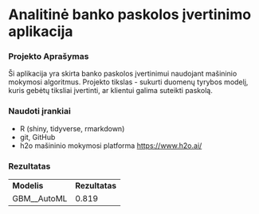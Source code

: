 # Analitinė banko paskolos įvertinimo aplikacija

### Projekto Aprašymas

Ši aplikacija yra skirta banko paskolos įvertinimui naudojant mašininio mokymosi algoritmus. Projekto tikslas - sukurti duomenų tyrybos modelį, kuris gebėtų tiksliai įvertinti, ar klientui galima suteikti paskolą.

### Naudoti įrankiai

-   R (shiny, tidyverse, rmarkdown)
-   git, GitHub
-   h2o mašininio mokymosi platforma <https://www.h2o.ai/>

### Rezultatas

|               |                |
|---------------|----------------|
| **Modelis**   | **Rezultatas** |
| GBM\_\_AutoML | 0.819          |
